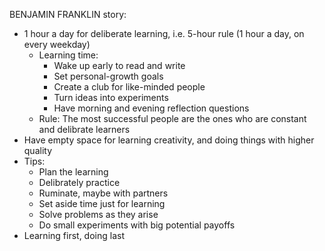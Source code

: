 BENJAMIN FRANKLIN story:
* 1 hour a day for deliberate learning, i.e. 5-hour rule (1 hour a day, on every weekday)
    * Learning time: 
        * Wake up early to read and write
        * Set personal-growth goals
        * Create a club for like-minded people
        * Turn ideas into experiments
        * Have morning and evening reflection questions
    * Rule: The most successful people are the ones who are constant and delibrate learners
* Have empty space for learning creativity, and doing things with higher quality
* Tips:
    * Plan the learning
    * Delibrately practice
    * Ruminate, maybe with partners
    * Set aside time just for learning
    * Solve problems as they arise
    * Do small experiments with big potential payoffs
* Learning first, doing last